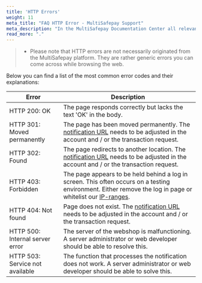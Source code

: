```yaml
---
title: 'HTTP Errors'
weight: 11
meta_title: "FAQ HTTP Error - MultiSafepay Support"
meta_description: "In the MultiSafepay Documentation Center all relevant information regarding our Plugins and API. As well as Support pages for Payment Method, Tools and General Questions. You can also find the contact details of our Support Team and Integration Team."
read_more: "."
---
```

> * Please note that HTTP errors are not necessarily originated from the MultiSafepay platform. They are rather generic errors you can come across while browsing the web.

Below you can find a list of the most common error codes and their explanations:

|  Error	|  Description 	           |
|-----------|--------------------------|
| HTTP 200: OK | The page responds correctly but lacks the text 'OK' in the body. |          
| HTTP 301: Moved permanently | The page has been moved permanently. The [notification URL](/faq/api/how-does-the-notification-url-work/) needs to be adjusted in the account and / or the transaction request. | 
| HTTP 302: Found | The page redirects to another location. The [notification URL](/faq/api/how-does-the-notification-url-work/) needs to be adjusted in the account and / or the transaction request. |                 
| HTTP 403: Forbidden | The page appears to be held behind a log in screen. This often occurs on a testing environment. Either remove the log in page or whitelist our [IP-ranges](/faq/general/ip-ranges/). | 
| HTTP 404: Not found | Page does not exist. The [notification URL](/faq/api/how-does-the-notification-url-work/) needs to be adjusted in the account and / or the transaction request. |
| HTTP 500: Internal server error | The server of the webshop is malfunctioning. A server administrator or web developer should be able to resolve this. |
| HTTP 503: Service not available | The function that processes the notification does not work. A server administrator or web developer should be able to solve this. | 
